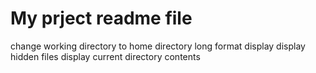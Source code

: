 # My prject readme file
change working directory to home directory
long format display
display hidden files
display current directory contents
